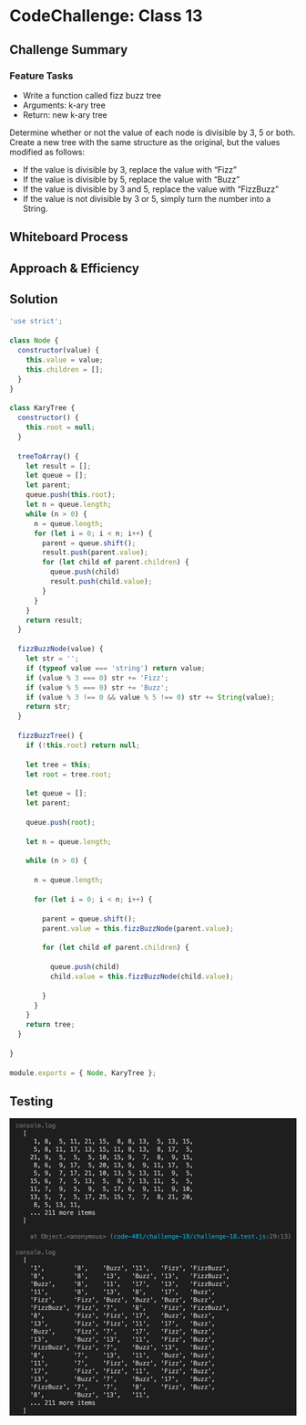 # CodeChallenge: Class 13

## Challenge Summary

### Feature Tasks
* Write a function called fizz buzz tree
* Arguments: k-ary tree
* Return: new k-ary tree

Determine whether or not the value of each node is divisible by 3, 5 or both. Create a new tree with the same structure as the original, but the values modified as follows:

* If the value is divisible by 3, replace the value with “Fizz”
* If the value is divisible by 5, replace the value with “Buzz”
* If the value is divisible by 3 and 5, replace the value with “FizzBuzz”
* If the value is not divisible by 3 or 5, simply turn the number into a String.

## Whiteboard Process


## Approach & Efficiency



## Solution

```javascript
'use strict';

class Node {
  constructor(value) {
    this.value = value;
    this.children = [];
  }
}

class KaryTree {
  constructor() {
    this.root = null;
  }

  treeToArray() {
    let result = [];
    let queue = [];
    let parent;
    queue.push(this.root);
    let n = queue.length;
    while (n > 0) {
      n = queue.length;
      for (let i = 0; i < n; i++) {
        parent = queue.shift();
        result.push(parent.value); 
        for (let child of parent.children) {
          queue.push(child)
          result.push(child.value); 
        }
      }
    }
    return result;
  }

  fizzBuzzNode(value) {
    let str = '';
    if (typeof value === 'string') return value;
    if (value % 3 === 0) str += 'Fizz';
    if (value % 5 === 0) str += 'Buzz';
    if (value % 3 !== 0 && value % 5 !== 0) str += String(value);
    return str;
  }

  fizzBuzzTree() {
    if (!this.root) return null;

    let tree = this;
    let root = tree.root;

    let queue = [];
    let parent;

    queue.push(root);

    let n = queue.length;

    while (n > 0) {

      n = queue.length;

      for (let i = 0; i < n; i++) {

        parent = queue.shift();        
        parent.value = this.fizzBuzzNode(parent.value);

        for (let child of parent.children) {

          queue.push(child)
          child.value = this.fizzBuzzNode(child.value);

        }
      }
    }
    return tree;
  }

}

module.exports = { Node, KaryTree };
```

## Testing

![challenge-18-tests](challenge-18-tests.png)
